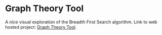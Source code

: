 # Graph Theory Tool
A nice visual exploration of the Breadth First Search algorithm.
Link to web hosted project: [Graph Theory Tool](https://people.ucsc.edu/~kajeffre/links/index1.html).